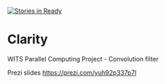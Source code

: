 [![Stories in Ready](https://badge.waffle.io/sl1msn1per/Clarity.svg?label=ready&title=Ready)](http://waffle.io/sl1msn1per/Clarity)

# Clarity
WITS Parallel Computing Project - Convolution filter

Prezi slides https://prezi.com/yuh92p337p7l
